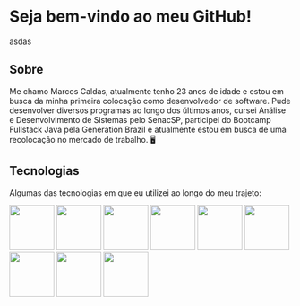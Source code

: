 # Seja bem-vindo ao meu GitHub!
asdas
## Sobre
Me chamo Marcos Caldas, atualmente tenho 23 anos de idade e estou em busca da minha primeira colocação como desenvolvedor de software. Pude desenvolver diversos programas ao longo dos últimos anos, cursei Análise e Desenvolvimento de Sistemas pelo SenacSP, participei do Bootcamp Fullstack Java pela Generation Brazil e atualmente estou em busca de uma recolocação no mercado de trabalho. 🖥️


## Tecnologias
Algumas das tecnologias em que eu utilizei ao longo do meu trajeto:

<img height="80" src="https://raw.githubusercontent.com/marwin1991/profile-technology-icons/refs/heads/main/icons/html.png">
<img height="80" src="https://raw.githubusercontent.com/marwin1991/profile-technology-icons/refs/heads/main/icons/css.png">
<img height="80" src="https://raw.githubusercontent.com/marwin1991/profile-technology-icons/refs/heads/main/icons/javascript.png">
<img height="80" src="https://raw.githubusercontent.com/marwin1991/profile-technology-icons/refs/heads/main/icons/typescript.png">
<img height="80" src="https://raw.githubusercontent.com/marwin1991/profile-technology-icons/refs/heads/main/icons/react.png">
<img height="80" src="https://raw.githubusercontent.com/marwin1991/profile-technology-icons/refs/heads/main/icons/java.png">
<img height="80" src="https://raw.githubusercontent.com/marwin1991/profile-technology-icons/refs/heads/main/icons/spring.png">
<img height="80" src="https://raw.githubusercontent.com/marwin1991/profile-technology-icons/refs/heads/main/icons/spring_boot.png">
<img height="80" src="https://raw.githubusercontent.com/marwin1991/profile-technology-icons/refs/heads/main/icons/mysql.png">
